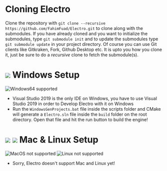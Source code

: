 # Cloning Electro

Clone the repository with `git clone --recursive https://github.com/FahimFuad/Electro.git` to clone along with the submodules. If you have already cloned and you want to initialize the submodules, type `git submodule init` and to update the submodules type `git submodule update` in your project directory. Of course you can use Git clients like Gitkraken, Fork, Github Desktop etc. It is upto you how you clone it, just be sure to do a *recursive* clone to fetch the submodule(s).

# ![](https://i.ibb.co/932V0dX/Windows.png) Windows Setup 

![Windows64 supported](https://img.shields.io/badge/Windows64-Supported-green.svg)

- Visual Studio 2019 is the only IDE on Windows, you have to use Visual Studio 2019 in order to Develop Electro with it on Windows
- Run the `WindowsGenProjects.bat` file inside the scripts folder and CMake will generate a `Electro.sln` file inside the `build` folder on the root directory. Open that file and hit the run button to build the engine!

# ![](https://i.ibb.co/HVt4r9K/MacOS.png) ![](https://i.ibb.co/nbTJvc3/Ubuntu.png) Mac & Linux Setup

![MacOS not supported](https://img.shields.io/badge/MacOS-NotSupported-red.svg)
![Linux not supported](https://img.shields.io/badge/Linux-NotSupported-red.svg)

- Sorry, Electro doesn't support Mac and Linux yet!